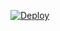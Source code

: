 [![Deploy](https://www.herokucdn.com/deploy/button.png)](https://dashboard.heroku.com/new?template=https://github.com/wanggeli/kinto)
